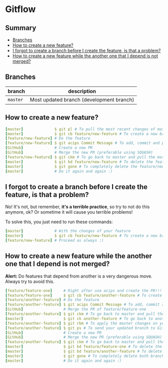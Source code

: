 # Gitflow

## Summary

- [Branches](#branches)
- [How to create a new feature?](#how-to-create-a-new-feature)
- [I forgot to create a branch before I create the feature, is that a problem?](#i-forgot-to-create-a-branch-before-I-create-the-feature-is-that-a-problem)
- [How to create a new feature while the another one that I depend is not merged?](#how-to-create-a-new-feature-while-the-another-one-that-i-depend-is-not-merged)

## Branches

| branch   | description                              |
| -------- | ---------------------------------------- |
| `master` | Most updated branch (development branch) |

## How to create a new feature?

```yml
[master]              $ git pl # To pull the most recent changes of master branch
[master]              $ git cb feature/new-feature # To create a new branch
[feature/new-feature] # Do the feature
[feature/new-feature] $ git acips Commit Message # To add, commit and push the changes
[GitHub]              # Create a new PR
[GitHub]              # Merge the new PR (preferable using SQUASH)
[feature/new-feature] $ git ckm # To go back to master and pull the most recent changes
[master]              $ git bd feature/new-feature # To delete the feature/new-feature branch
[master]              $ git gone # To completely delete the feature/new-feature branch
[master]              # Do it again and again :)
```

## I forgot to create a branch before I create the feature, is that a problem?

No! It's not, but remember, **it's a terrible practice**, so try to not do this anymore, ok? Or sometime it will cause you terrible problems!

To solve this, you just need to run these commands:

```yml
[master]              # With the changes of your feature
[master]              $ git cb feature/new-feature # To create a new branch
[feature/new-feature] # Proceed as always :)
```

## How to create a new feature while the another one that I depend is not merged?

**Alert:** Do features that depend from another is a very dangerous move. Always try to avoid this.

```yml
[feature/feature-one]     # Right after use acips and create the PR!!!
[feature/feature-one]     $ git cb feature/another-feature # To create a new branch
[feature/another-feature] # Do the feature
[feature/another-feature] $ git acips Commit Message # To add, commit and push the changes
[GitHub]                  # Merge the PR of feature/feature-one
[feature/another-feature] $ git ckm # To go back to master and pull the most recent changes
[master]                  $ git ck another-feature # To go back to another-feature
[feature/another-feature] $ git rbm # To apply the master changes on your branch
[feature/another-feature] $ git ps # To send your updated branch to GitHub
[GitHub]                  # Create a new PR
[GitHub]                  # Merge the new PR (preferable using SQUASH)
[feature/another-feature] $ git ckm # To go back to master and pull the most recent changes
[master]                  $ git bd feature/feature-one # To delete the feature/feature-one branch
[master]                  $ git bd feature/another-feature # To delete the feature/another-feature branch
[master]                  $ git gone # To completely delete both branches
[master]                  # Do it again and again :)
```

